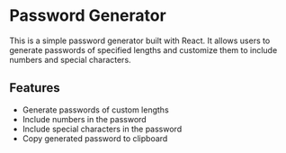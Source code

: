 # Password Generator

This is a simple password generator built with React. It allows users to generate passwords of specified lengths and customize them to include numbers and special characters.

## Features

- Generate passwords of custom lengths
- Include numbers in the password
- Include special characters in the password
- Copy generated password to clipboard
